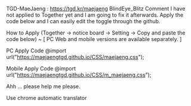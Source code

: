 TGD-MaeJaeng : https://tgd.kr/maejaeng
BlindEye_Blitz Comment
I have not applied to Together yet and I am going to fix it afterwards. Apply the code below and I can easily edit the toggle through the github.

How to Apply
(Together -> notice board -> Setting -> Copy and paste the code below) ~ [ PC Web and mobile versions are available separately. ]

PC Apply Code
@import url("https://maejaengtgd.github.io/CSS/maejaeng.css");

Mobile Apply Code
@import url("https://maejaengtgd.github.io/CSS/m_maejaeng.css");

Ahh ... please help me please.

Use chrome automatic translator

